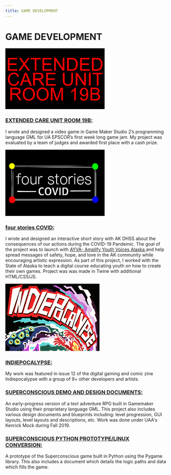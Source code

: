 ```yaml
---
title: GAME DEVELOPMENT
---
```


# GAME DEVELOPMENT

![ECU](https://github.com/Ambrosio-dev/Ambrosio-dev.github.io/blob/master/img/exB.png?raw=true)

### [EXTENDED CARE UNIT ROOM 19B: ](https://ambrosio.itch.io/extended-care-unit-room-19b)
I wrote and designed a video game in Game Maker Studio 2’s programming language GML for UA EPSCOR’s first week long game jam. My project was evaluated by a team of judges and awarded first place with a cash prize.

![fsC](https://github.com/Ambrosio-dev/Ambrosio-dev.github.io/blob/master/img/exA.png?raw=true)

### [four stories COVID: ](https://ambrosio.itch.io/four-stories-covid)
I wrote and designed an interactive short story with AK DHSS about the consequences of our actions during the COVID-19 Pandemic. The goal of the project was to launch with [AYVA- Amplify Youth Voices Alaska ](https://storymaps.arcgis.com/stories/ed9f4d5bfb84461a94c91a6b862ae7a8) and help spread messages of safety, hope, and love in the AK community while encouraging artistic expression. As part of this project, I worked with the State of Alaska to teach a digital course educating youth on how to create their own games. Project was was made in Twine with additional HTML/CSS/JS.  

![IND](https://github.com/Ambrosio-dev/Ambrosio-dev.github.io/blob/master/img/exC.png?raw=true)

### [INDIEPOCALYPSE: ](https://pizzapranks.itch.io/indiepocalypse-12)
My work was featured in issue 12 of the digital gaming and comic zine Indiepocalypse with a group of 9+ other developers and artists. 

### [SUPERCONSCIOUS DEMO AND DESIGN DOCUMENTS: ](https://github.com/cannibalsteven/SUPERCONSCIOUS-GML-DESIGN-DOC) 
An early-progress version of a text adventure RPG built in Gamemaker Studio using their proprietary language GML. This project also includes various design documents and blueprints including: level progression, GUI layouts, level layouts and descriptions, etc. Work was done under UAA's Kenrick Mock during Fall 2019. 

### [SUPERCONSCIOUS PYTHON PROTOTYPE/LINUX CONVERSION: ](https://github.com/cannibalsteven/Superconscious-Python-Prototype)
A prototype of the Superconscious game built in Python using the Pygame library. This also includes a document which details the logic paths and data which fills the game.
